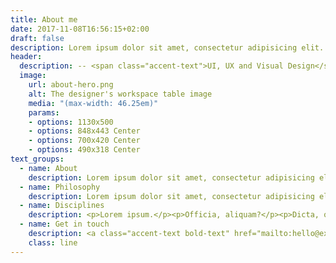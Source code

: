 ```yaml
---
title: About me
date: 2017-11-08T16:56:15+02:00
draft: false
description: Lorem ipsum dolor sit amet, consectetur adipisicing elit. Dolores porro voluptas esse natus nemo aperiam asperiores velit neque, magni molestiae!
header:
  description: -- <span class="accent-text">UI, UX and Visual Design</span> --
  image:
    url: about-hero.png
    alt: The designer's workspace table image
    media: "(max-width: 46.25em)"
    params:
    - options: 1130x500
    - options: 848x443 Center
    - options: 700x420 Center
    - options: 490x318 Center
text_groups:
  - name: About
    description: Lorem ipsum dolor sit amet, consectetur adipisicing elit. Facilis saepe perferendis culpa aut libero, <span class="default-text bold-text">voluptatem voluptatum</span>, ut beatae ipsa sint alias autem ipsum ea quibusdam suscipit provident illo nihil nostrum porro. Omnis et hic eum in corrupti dicta cum fugiat!
  - name: Philosophy
    description: Lorem ipsum dolor sit amet, consectetur adipisicing elit. Doloribus incidunt autem quia aliquid officia temporibus saepe ut quas nesciunt dolorum odio optio perspiciatis rem accusamus expedita nemo quis, fuga voluptatem. Corrupti vero asperiores officia, ipsa ipsam. Suscipit repellendus molestias, sint quas voluptates quia vitae quidem.
  - name: Disciplines
    description: <p>Lorem ipsum.</p><p>Officia, aliquam?</p><p>Dicta, quia?</p><p>Aliquid, excepturi!</p>
  - name: Get in touch
    description: <a class="accent-text bold-text" href="mailto:hello@example.com?subject=Hello,%20Yates!%20Lets%20make%20something%20great%20together!">jenniferchoi@protonmail.com</a>
    class: line
---
```




